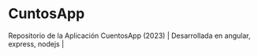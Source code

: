 # CuntosApp
Repositorio de la Aplicación CuentosApp (2023) | Desarrollada en angular, express, nodejs |
